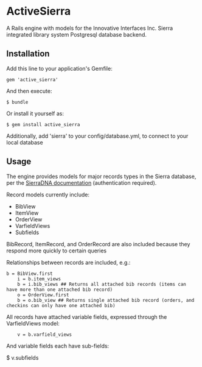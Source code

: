 # ActiveSierra

A Rails engine with models for the Innovative Interfaces Inc. Sierra integrated library system Postgresql database backend. 

## Installation

Add this line to your application's Gemfile:

    gem 'active_sierra'

And then execute:

    $ bundle

Or install it yourself as:

    $ gem install active_sierra

Additionally, add 'sierra' to your config/database.yml, to connect to your local database

## Usage

The engine provides models for major records types in the Sierra database, per the [SierraDNA documentation](http://techdocs.iii.com/sierradna/app) (authentication required).

Record models currently include:
- BibView
- ItemView
- OrderView
- VarfieldViews
- Subfields

BibRecord, ItemRecord, and OrderRecord are also included because they respond more quickly to certain queries

Relationships between records are included, e.g.:

    b = BibView.first
		i = b.item_views
		b = i.bib_views ## Returns all attached bib records (items can have more than one attached bib record)
		o = OrderView.first
		b = o.bib_view ## Returns single attached bib record (orders, and checkins can only have one attached bib)

All records have attached variable fields, expressed through the VarfieldViews model:

		v = b.varfield_views

And variable fields each have sub-fields:

$ v.subfields
